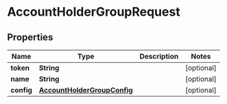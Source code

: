 
# AccountHolderGroupRequest

## Properties
Name | Type | Description | Notes
------------ | ------------- | ------------- | -------------
**token** | **String** |  |  [optional]
**name** | **String** |  |  [optional]
**config** | [**AccountHolderGroupConfig**](AccountHolderGroupConfig.md) |  |  [optional]



